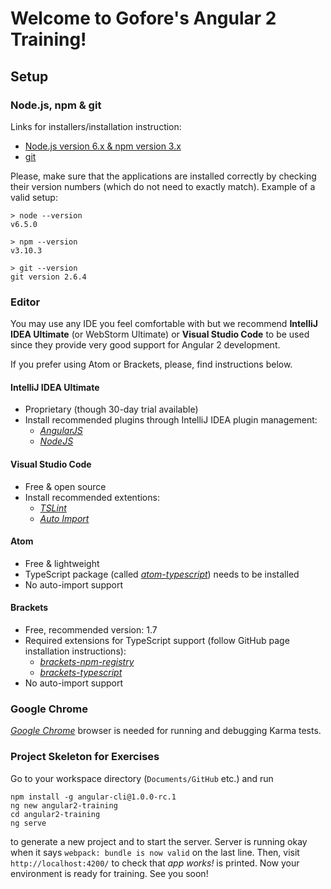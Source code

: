 # Welcome to Gofore's Angular 2 Training!
## Setup
### Node.js, npm & git

Links for installers/installation instruction:
- [Node.js version 6.x & npm version 3.x](https://nodejs.org/)
- [git](http://git-scm.com/)

Please, make sure that the applications are installed correctly by checking their version numbers (which do not need to exactly match). Example of a valid setup:

```shell
> node --version
v6.5.0

> npm --version
v3.10.3

> git --version
git version 2.6.4
```

### Editor
You may use any IDE you feel comfortable with but we recommend __IntelliJ IDEA Ultimate__ (or WebStorm Ultimate) or __Visual Studio Code__ to be used since they provide very good support for Angular 2 development.

If you prefer using Atom or Brackets, please, find instructions below.

#### IntelliJ IDEA Ultimate
- Proprietary (though 30-day trial available)
- Install recommended plugins through IntelliJ IDEA plugin management:
  - [_AngularJS_](https://github.com/JetBrains/intellij-plugins/tree/master/AngularJS)
  - [_NodeJS_](https://plugins.jetbrains.com/plugin/6098?pr=idea)

#### Visual Studio Code
- Free & open source
- Install recommended extentions:
  - [_TSLint_](https://marketplace.visualstudio.com/items?itemName=eg2.tslint)
  - [_Auto Import_](https://marketplace.visualstudio.com/items?itemName=steoates.autoimport)

#### Atom
- Free & lightweight
- TypeScript package (called [_atom-typescript_](https://atom.io/packages/atom-typescript)) needs to be installed
- No auto-import support

#### Brackets
- Free, recommended version: 1.7
- Required extensions for TypeScript support (follow GitHub page installation instructions):
  - [_brackets-npm-registry_](https://github.com/zaggino/brackets-npm-registry)
  - [_brackets-typescript_](https://github.com/zaggino/brackets-typescript)
- No auto-import support

### Google Chrome
[_Google Chrome_](https://www.google.com/chrome/) browser is needed for running and debugging Karma tests.

### Project Skeleton for Exercises
Go to your workspace directory (`Documents/GitHub` etc.) and run

```shell
npm install -g angular-cli@1.0.0-rc.1
ng new angular2-training
cd angular2-training
ng serve
```

to generate a new project and to start the server. Server is running okay when it says `webpack: bundle is now valid` on the last line. Then, visit `http://localhost:4200/` to check that _app works!_ is printed. Now your environment is ready for training. See you soon!
